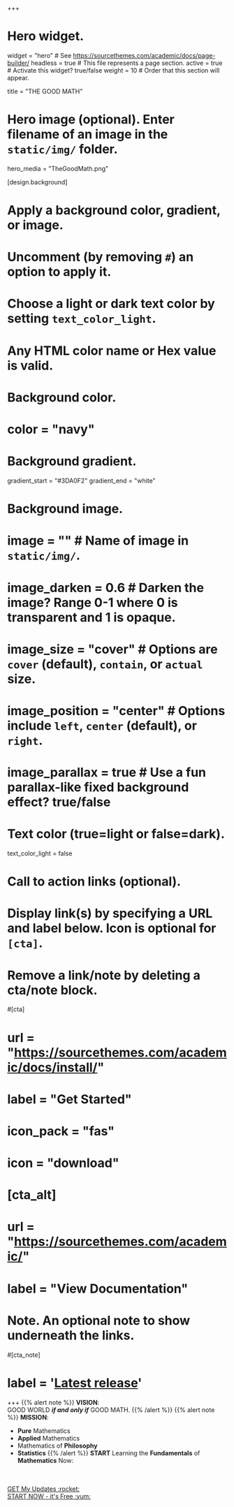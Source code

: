 +++
# Hero widget.
widget = "hero"  # See https://sourcethemes.com/academic/docs/page-builder/
headless = true  # This file represents a page section.
active = true  # Activate this widget? true/false
weight = 10  # Order that this section will appear.

title = "THE GOOD MATH"

# Hero image (optional). Enter filename of an image in the `static/img/` folder.
hero_media = "TheGoodMath.png"

[design.background]
  # Apply a background color, gradient, or image.
  #   Uncomment (by removing `#`) an option to apply it.
  #   Choose a light or dark text color by setting `text_color_light`.
  #   Any HTML color name or Hex value is valid.

  # Background color.
  # color = "navy"
  
  # Background gradient.
  gradient_start = "#3DA0F2"
  gradient_end = "white"
  
  # Background image.
  # image = ""  # Name of image in `static/img/`.
  # image_darken = 0.6  # Darken the image? Range 0-1 where 0 is transparent and 1 is opaque.
  # image_size = "cover"  #  Options are `cover` (default), `contain`, or `actual` size.
  # image_position = "center"  # Options include `left`, `center` (default), or `right`.
  # image_parallax = true  # Use a fun parallax-like fixed background effect? true/false
  
  # Text color (true=light or false=dark).
  text_color_light = false

# Call to action links (optional).
#   Display link(s) by specifying a URL and label below. Icon is optional for `[cta]`.
#   Remove a link/note by deleting a cta/note block.
#[cta]
# url = "https://sourcethemes.com/academic/docs/install/"
#  label = "Get Started"
#  icon_pack = "fas"
#  icon = "download"
  
# [cta_alt]
# url = "https://sourcethemes.com/academic/"
# label = "View Documentation"

# Note. An optional note to show underneath the links.
#[cta_note]
#  label = '<a class="js-github-release" href="https://sourcethemes.com/academic/updates" data-repo="gcushen/hugo-academic">Latest release<!-- V --></a>'
+++
{{% alert note %}}
**VISION**:<br />
GOOD WORLD ***if and only if*** GOOD MATH.
{{% /alert %}}
{{% alert note %}}
**MISSION**:<br />
- **Pure** Mathematics
- **Applied** Mathematics
- Mathematics of **Philosophy**
- **Statistics**
{{% /alert %}}
**START** Learning the **Fundamentals** of **Mathematics** Now:
<br />
<br />
<a class="mybutton" href="javascript:;" onclick="ml_webform_2362063('show')">GET My Updates :rocket:</a><br />
<a class="hero-cta-alt pl-4" href="javascript:;" onclick="ml_webform_2362063('show')">START NOW - it's Free :yum:</a>
<br />
<br />